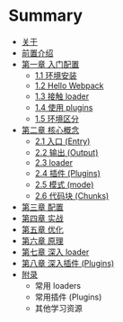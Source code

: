 # Summary

* [关于](README.md)
* [前置介绍](chapter1.md)
* [第一章 入门配置](di-yi-zhang-ru-men-pei-zhi.md)
  * [1.1 环境安装](di-yi-zhang-ru-men-pei-zhi/1-1-huan-jing-an-zhuang.md)
  * [1.2 Hello Webpack](di-yi-zhang-ru-men-pei-zhi/12-hello-webpack.md)
  * [1.3 接触 loader](di-yi-zhang-ru-men-pei-zhi/13-jie-hong-loader.md)
  * [1.4 使用 plugins](di-yi-zhang-ru-men-pei-zhi/14-shi-yong-plugins.md)
  * [1.5 环境区分](di-yi-zhang-ru-men-pei-zhi/15-huan-jing-qu-fen.md)
* [第二章 核心概念](di-er-zhang-he-xin-gai-nian.md)
  * [2.1 入口 \(Entry\)](di-er-zhang-he-xin-gai-nian/2-1-ru-kou-entry.md)
  * [2.2 输出 \(Output\)](di-er-zhang-he-xin-gai-nian/2-1-shu-chu-output.md)
  * [2.3 loader](di-er-zhang-he-xin-gai-nian/loader.md)
  * [2.4 插件 \(Plugins\)](di-er-zhang-he-xin-gai-nian/2-4-cha-jian-plugins.md)
  * [2.5 模式 \(mode\)](di-er-zhang-he-xin-gai-nian/2-5-mo-shi-mode.md)
  * [2.6 代码块 \(Chunks\)](di-er-zhang-he-xin-gai-nian/2-6-dai-ma-kuai-chunks.md)
* [第三章 配置](di-san-zhang-pei-zhi.md)
* [第四章 实战](di-si-zhang-shi-zhan.md)
* [第五章 优化](di-wu-zhang-you-hua.md)
* [第六章 原理](di-liu-zhang-yuan-li.md)
* [第七章 深入 loader](di-qi-zhang-loader-shen-ru.md)
* [第八章 深入插件 \(Plugins\)](di-qi-zhang-loader-shen-ru.md)
* [附录](fu-lu.md)
  * 常用 loaders
  * 常用插件 \(Plugins\)
  * 其他学习资源

